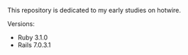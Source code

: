This repository is dedicated to my early studies on hotwire.

Versions:
- Ruby 3.1.0
- Rails 7.0.3.1

